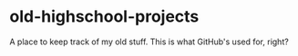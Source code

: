 # old-highschool-projects
A place to keep track of my old stuff. This is what GitHub's used for, right?
